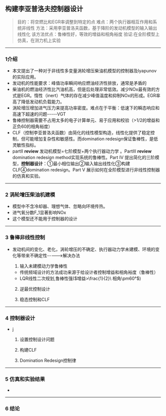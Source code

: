 
## 构建李亚普洛夫控制器设计
> 目的：将空燃比和EGR率调整到特定的点
> 难点：两个执行器相互作用和系统非线性
> 方法：采用李亚普洛夫函数，基于降阶的发动机模型的输入输出线性化
> 该方法优点：鲁棒性好，等效的增益和相角裕度
> 验证:在全阶模型上仿真，在测力机上实验
***
### 1介绍
- 本文提出了一种对于非线性多变量涡轮增压柴油机模型的控制器及lyapunov的实际应用。
- 发动机的性能要求：峰值功率瞬间响应燃油经济性排放，通常是矛盾的
- 柴油机的燃油经济性比汽油机高，但是后处理非常低效。减少NOx最有效的方式是EGR。惰性（inert）气体的存在减少峰值温度和抑制NOx的形成。EGR率高了降低发动机负载能力。
- 涡轮增压增加进气压力来提高功率密度。难点在于平衡：低速下的瞬态响应和高速下超速的问题-----VGT
- 鲁棒控制器需要不占用太多的电子计算单元、易于应用和校验（>1/2的增益和正负60的相角裕度）
- CLF（控制李亚普洛夫函数）由简化的线性模型构造，线性化提供了稳定控制，但可能增加复杂性和敏感性。而domination redesign保证鲁棒性，是低灵敏性指标。
- partII **review** 发动机模型=七阶模型+两个执行器动力学 。PartIII **review** domination redesign method实现系统的鲁棒性。Part IV 提出简化的三阶模型，**控制器设计**：①最小相位输出②输入输出线性化③构建CLF④domination redesign。Part V 展示如何在全阶模型进行非线性控制器的仿真和实验。
***
### 2 涡轮增压柴油机建模
- 模型中不含冷却器、理想气体、忽略向环境传热。
- 进气氧分数F_1显著影响NOx
- 这个模型还不能用于控制器的设计
***
### 3 鲁棒非线性控制
- 发动机间的变化、老化，涡轮增压的不确定、执行器动力学未建模、环境的变化等带来不确定性----->解决办法
  1. 输入未建模动力学鲁棒性
  - 传统频域设计的方法成功来源于给设计者控制增益和相角裕度（鲁棒性）
  - LQR线性二次规划,鲁棒性强($增益>\frac{1}{2}\ 相角\pm60°$)
  
  2. 逆最优控制设计
  
  
  3. 稳态控制和CLF
  

***
### 4 控制器设计

- j
  1. 设置控制设计问题
  
  2. 构建CLF
  
  3. Domination Redesign控制律

***
### 5 仿真和实验结果
- 


***
### 6 结论